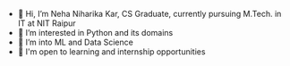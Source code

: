 - 👋 Hi, I’m Neha Niharika Kar, CS Graduate, currently pursuing M.Tech. in IT at NIT Raipur
- 👀 I’m interested in Python and its domains 
- 🌱 I’m into ML and Data Science
- 💞️ I'm open to learning and internship opportunities

<!---
Neha-Niharika-Kar/Neha-Niharika-Kar is a ✨ special ✨ repository because its `README.md` (this file) appears on your GitHub profile.
You can click the Preview link to take a look at your changes.
--->

